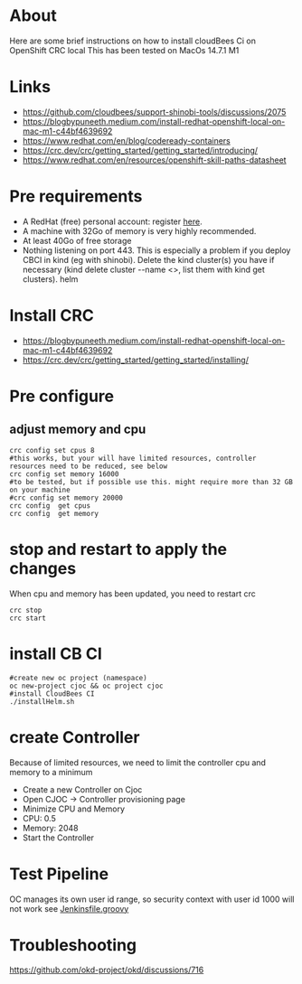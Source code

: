# About

Here are some brief instructions on how to install cloudBees Ci on OpenShift CRC local
This has been tested on MacOs 14.7.1 M1

# Links
* https://github.com/cloudbees/support-shinobi-tools/discussions/2075
* https://blogbypuneeth.medium.com/install-redhat-openshift-local-on-mac-m1-c44bf4639692
* https://www.redhat.com/en/blog/codeready-containers
* https://crc.dev/crc/getting_started/getting_started/introducing/
* https://www.redhat.com/en/resources/openshift-skill-paths-datasheet 

# Pre requirements

* A RedHat (free) personal account: register [here](https://www.redhat.com/wapps/ugc/register.html?_flowId=register-flow&_flowExecutionKey=e1s1). 
* A machine with 32Go of memory is very highly recommended.
* At least 40Go of free storage
* Nothing listening on port 443. This is especially a problem if you deploy CBCI in kind (eg with shinobi). Delete the kind cluster(s) you have if necessary (kind delete cluster --name <>, list them with kind get clusters).
helm

# Install CRC

* https://blogbypuneeth.medium.com/install-redhat-openshift-local-on-mac-m1-c44bf4639692
* https://crc.dev/crc/getting_started/getting_started/installing/ 

# Pre configure

## adjust memory and cpu 

```
crc config set cpus 8
#this works, but your will have limited resources, controller resources need to be reduced, see below
crc config set memory 16000 
#to be tested, but if possible use this. might require more than 32 GB on your machine
#crc config set memory 20000 
crc config  get cpus
crc config  get memory
```


# stop and restart to apply the changes 

When cpu and memory has been updated, you need to restart crc

```
crc stop
crc start
```


#  install CB CI 

```
#create new oc project (namespace)
oc new-project cjoc && oc project cjoc
#install CloudBees CI 
./installHelm.sh
```

# create Controller
Because of limited resources, we need to limit the controller cpu and memory to a minimum 
* Create a new Controller on Cjoc
* Open  CJOC -> Controller provisioning page 
* Minimize CPU and Memory
* CPU: 0.5
* Memory: 2048 
* Start the Controller

# Test Pipeline

OC manages its own user id range, so security context with user id 1000 will not work
see [Jenkinsfile.groovy](Jenkinsfile.groovy)

# Troubleshooting

https://github.com/okd-project/okd/discussions/716

